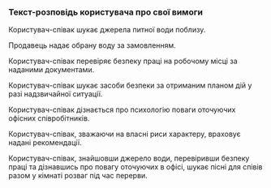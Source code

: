 ### Текст-розповідь користувача про свої вимоги

Користувач-співак шукає джерела питної води поблизу.

Продавець надає обрану воду за замовленням.

Користувач-співак перевіряє безпеку праці на робочому місці за наданими документами.

Користувач-співак шукає засоби безпеки за отриманим планом дій у разі надзвичайної ситуації.

Користувач-співак дізнається про психологію поваги оточуючих офісних співробітників.

Користувач-співак, зважаючи на власні риси характеру, враховує надані рекомендації.

Користувач-співак, знайшовши джерело води, перевіривши безпеку праці та дізнавшись про повагу оточуючих в офісі,  шукає пісні для співів разом у кімнаті розваг під час перерви.
